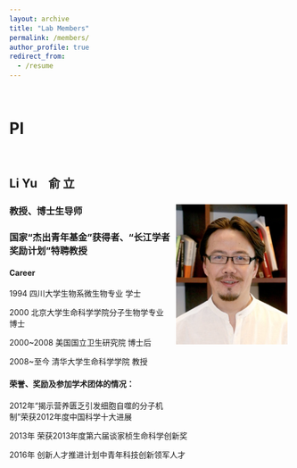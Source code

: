 ```yaml
---
layout: archive
title: "Lab Members"
permalink: /members/
author_profile: true
redirect_from:
  - /resume
---
```


<br>

PI
=====
<div style="clear: both;" align="left">
<img src="https://github.com/LiYuLab/figures-for-liyu-lab-page/raw/master/Li%20Yu.png" width="200" alt="news_20191112_2" align=right hspace="5" vspace="100"/>
</div>
<br clear="left" />

## Li Yu &nbsp;&nbsp; 俞 立
### 教授、博士生导师
### 国家“杰出青年基金”获得者、“长江学者奖励计划”特聘教授

#### Career
1994 四川大学生物系微生物专业 学士

2000 北京大学生命科学学院分子生物学专业 博士

2000~2008 美国国立卫生研究院 博士后

2008~至今 清华大学生命科学学院 教授

#### 荣誉、奖励及参加学术团体的情况：

2012年“揭示营养匮乏引发细胞自噬的分子机制”荣获2012年度中国科学十大进展

2013年  荣获2013年度第六届谈家桢生命科学创新奖

2016年  创新人才推进计划中青年科技创新领军人才
